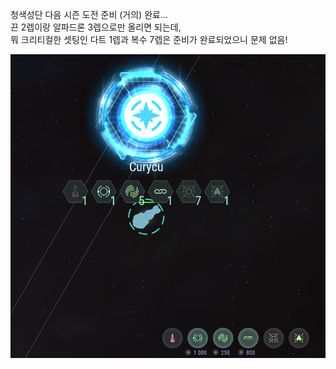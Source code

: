 청색성단 다음 시즌 도전 준비 (거의) 완료...  
끈 2렙이랑 알파드론 3렙으로만 올리면 되는데,  
뭐 크리티컬한 셋팅인 다트 1렙과 복수 7렙은 준비가 완료되었으니 문제 없음!  
 
![](../assets/20210529_BS_Dart_Launcher.png)   
